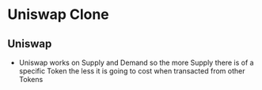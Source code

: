 # Uniswap Clone

## Uniswap

- Uniswap works on Supply and Demand so the more Supply there is of a specific Token the less it is going to cost when transacted from other Tokens
